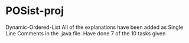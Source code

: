 # POSist-proj
Dynamic-Ordered-List
All of the explanations have been added as Single Line Comments in the .java file.
Have done 7 of the 10 tasks given
